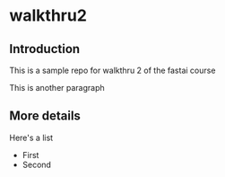 # walkthru2

## Introduction 

This is a sample repo for walkthru 2 of the fastai course

This is another paragraph

## More details 

Here's a list

- First
- Second
